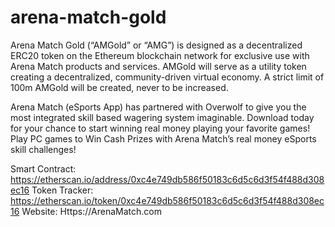 # arena-match-gold
Arena Match Gold (“AMGold” or “AMG”) is designed as a decentralized ERC20 token on the Ethereum blockchain network for exclusive use with Arena Match products and services. AMGold will serve as a utility token creating a decentralized, community-driven virtual economy. A strict limit of 100m AMGold will be created, never to be increased.

Arena Match (eSports App) has partnered with Overwolf to give you the most integrated skill based wagering system imaginable. Download today for your chance to start winning real money playing your favorite games! Play PC games to Win Cash Prizes with Arena Match’s real money eSports skill challenges!


Smart Contract: https://etherscan.io/address/0xc4e749db586f50183c6d5c6d3f54f488d308ec16 
Token Tracker: https://etherscan.io/token/0xc4e749db586f50183c6d5c6d3f54f488d308ec16
Website: Https://ArenaMatch.com
